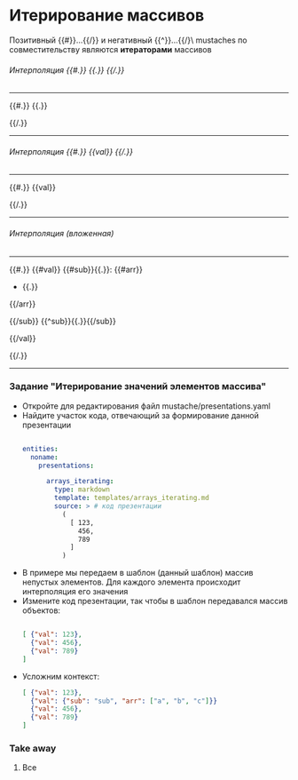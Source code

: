 # Итерирование массивов
Позитивный \{\{#\}\}...\{\{\/\}\} и негативный \{\{^\}\}...\{\{\/\}\ mustaches по совместительству являются **итераторами** массивов



###### Интерполяция \{\{#.\}\} \{\{.\}\} \{\{/.\}\}
---

{{#.}}
{{.}}

{{/.}}

---

###### Интерполяция \{\{#.\}\} \{\{val\}\} \{\{/.\}\}
---
{{#.}}
{{val}}

{{/.}}

---

###### Интерполяция (вложенная)
---
{{#.}}
{{#val}}
{{#sub}}{{.}}:
  {{#arr}}
  * {{.}}

  {{/arr}}

{{/sub}}
{{^sub}}{{.}}{{/sub}}


{{/val}}

{{/.}}

---



### Задание "Итерирование значений элементов массива"

  * Откройте для редактирования файл mustache/presentations.yaml
  * Найдите участок кода, отвечающий за формирование данной презентации
    ```yaml

    entities:
      noname:
        presentations:

          arrays_iterating:
            type: markdown
            template: templates/arrays_iterating.md
            source: > # код презентации
              ( 
                [ 123,
                  456,
                  789
                ]
              )
    ```
  * В примере мы передаем в шаблон (данный шаблон) массив непустых элементов. Для каждого элемента происходит интерполяция его значения
  * Измените код презентации, так чтобы в шаблон передавался массив объектов:
    ```json

    [ {"val": 123},
      {"val": 456},
      {"val": 789}
    ]
    ```
  * Усложним контекст:
    ```json
    [ {"val": 123},
      {"val": {"sub": "sub", "arr": ["a", "b", "c"]}}
      {"val": 456},
      {"val": 789}
    ]
    ```


### Take away
1. Все

